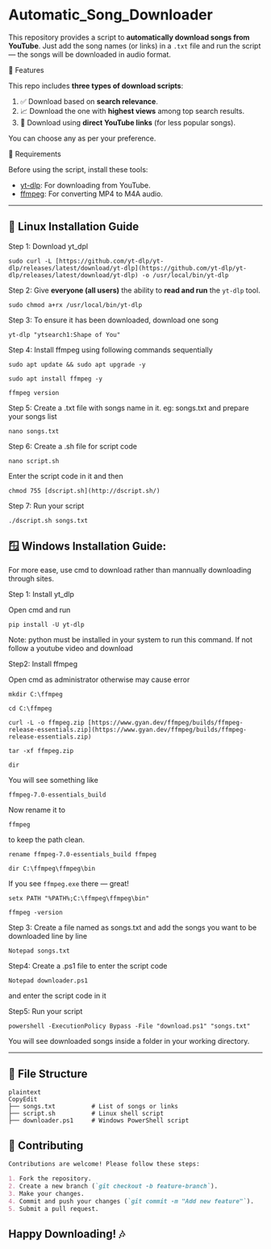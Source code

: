 # Automatic_Song_Downloader

This repository provides a script to **automatically download songs from YouTube**. Just add the song names (or links) in a `.txt` file and run the script — the songs will be downloaded in audio format.

📌 Features

This repo includes **three types of download scripts**:

1. ✅ Download based on **search relevance**.
2. 📈 Download the one with **highest views** among top search results.
3. 🔗 Download using **direct YouTube links** (for less popular songs).

You can choose any as per your preference.

🔧 Requirements

Before using the script, install these tools:

- [yt-dlp](https://github.com/yt-dlp/yt-dlp): For downloading from YouTube.
- [ffmpeg](https://ffmpeg.org/): For converting MP4 to M4A audio.

---

## 🐧 Linux Installation Guide

Step 1: Download yt_dpl

`sudo curl -L [https://github.com/yt-dlp/yt-dlp/releases/latest/download/yt-dlp](https://github.com/yt-dlp/yt-dlp/releases/latest/download/yt-dlp) -o /usr/local/bin/yt-dlp`

Step 2: Give **everyone (all users)** the ability to **read and run** the `yt-dlp` tool.

`sudo chmod a+rx /usr/local/bin/yt-dlp`

Step 3: To ensure it has been downloaded, download one song

`yt-dlp "ytsearch1:Shape of You"`

Step 4: Install ffmpeg using following commands sequentially

`sudo apt update && sudo apt upgrade -y`

`sudo apt install ffmpeg -y`

`ffmpeg version`

Step 5: Create a .txt file with songs name in it. eg: songs.txt and prepare your songs list

`nano songs.txt`

Step 6: Create a .sh file for script code

`nano script.sh`

Enter the script code in it and then

`chmod 755 [dscript.sh](http://dscript.sh/)`

Step 7: Run your script

 `./dscript.sh songs.txt`

## **🪟 Windows Installation Guide:**

For more ease, use cmd to download rather than mannually downloading through sites.

Step 1: Install yt_dlp

Open cmd and run

`pip install -U yt-dlp`

Note: python must be installed in your system to run this command. If not follow a youtube video and download

Step2: Install ffmpeg

Open cmd as administrator otherwise may cause error

`mkdir C:\ffmpeg`

`cd C:\ffmpeg`

`curl -L -o ffmpeg.zip [https://www.gyan.dev/ffmpeg/builds/ffmpeg-release-essentials.zip](https://www.gyan.dev/ffmpeg/builds/ffmpeg-release-essentials.zip)`

`tar -xf ffmpeg.zip`

`dir`

You will see something like

```
ffmpeg-7.0-essentials_build
```

Now rename it to

```
ffmpeg
```

to keep the path clean.

`rename ffmpeg-7.0-essentials_build ffmpeg`

`dir C:\ffmpeg\ffmpeg\bin`

If you see `ffmpeg.exe` there — great!

`setx PATH "%PATH%;C:\ffmpeg\ffmpeg\bin"`

`ffmpeg -version`

Step 3: Create a file named as songs.txt and add the songs you want to be downloaded line by line

`Notepad songs.txt`

Step4: Create a .ps1 file to enter the script code

`Notepad downloader.ps1`

and enter the script code in it

Step5: Run your script

`powershell -ExecutionPolicy Bypass -File "download.ps1" "songs.txt"`

You will see downloaded songs inside a folder in your working directory.

---

## 📂 File Structure

```
plaintext
CopyEdit
├── songs.txt          # List of songs or links
├── script.sh          # Linux shell script
├── downloader.ps1     # Windows PowerShell script

```

## **🤝 Contributing**

```markdown
Contributions are welcome! Please follow these steps:

1. Fork the repository.
2. Create a new branch (`git checkout -b feature-branch`).
3. Make your changes.
4. Commit and push your changes (`git commit -m "Add new feature"`).
5. Submit a pull request.
```

## Happy Downloading! 🎶